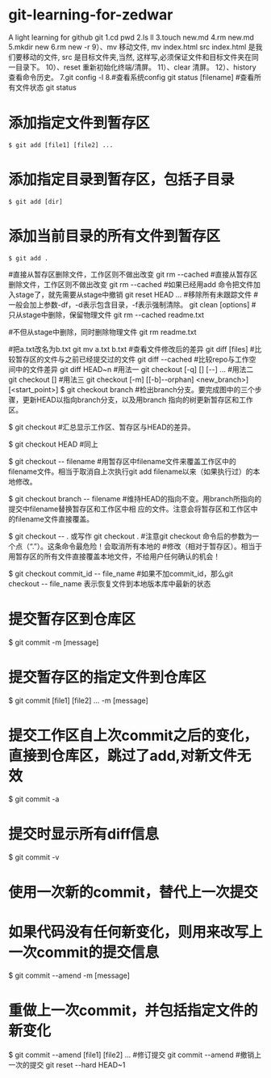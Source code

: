 # git-learning-for-zedwar
A light learning for github
git 
1.cd pwd
2.ls ll
3.touch new.md
4.rm new.md
5.mkdir new
6.rm new -r
  	9）、mv 移动文件, mv index.html src index.html 是我们要移动的文件, src 是目标文件夹,当然, 这样写,必须保证文件和目标文件夹在同一目录下。
	10）、reset 重新初始化终端/清屏。
	11）、clear 清屏。
	12）、history 查看命令历史。
7.git config -l 
8.#查看系统config
	git status [filename]
#查看所有文件状态
	git status
# 添加指定文件到暂存区
	$ git add [file1] [file2] ...
# 添加指定目录到暂存区，包括子目录
	$ git add [dir]
# 添加当前目录的所有文件到暂存区
	$ git add .
#直接从暂存区删除文件，工作区则不做出改变
	git rm --cached <file>
#直接从暂存区删除文件，工作区则不做出改变
	git rm --cached <file>
#如果已经用add 命令把文件加入stage了，就先需要从stage中撤销
	git reset HEAD <file>...
#移除所有未跟踪文件
#一般会加上参数-df，-d表示包含目录，-f表示强制清除。
	git clean [options] 
#只从stage中删除，保留物理文件
	git rm --cached readme.txt 

#不但从stage中删除，同时删除物理文件
	git rm readme.txt 

#把a.txt改名为b.txt
	git mv a.txt b.txt 
#查看文件修改后的差异
	git diff [files]
#比较暂存区的文件与之前已经提交过的文件
	git diff --cached
#比较repo与工作空间中的文件差异
	git diff HEAD~n
#用法一
git checkout [-q] [<commit>] [--] <paths>...
#用法二
git checkout [<branch>]
#用法三
git checkout [-m] [[-b]--orphan] <new_branch>] [<start_point>]
$ git checkout branch
#检出branch分支。要完成图中的三个步骤，更新HEAD以指向branch分支，以及用branch  指向的树更新暂存区和工作区。

$ git checkout
#汇总显示工作区、暂存区与HEAD的差异。

$ git checkout HEAD
#同上

$ git checkout -- filename
#用暂存区中filename文件来覆盖工作区中的filename文件。相当于取消自上次执行git add filename以来（如果执行过）的本地修改。

$ git checkout branch -- filename
#维持HEAD的指向不变。用branch所指向的提交中filename替换暂存区和工作区中相   应的文件。注意会将暂存区和工作区中的filename文件直接覆盖。

$ git checkout -- . 或写作 git checkout .
#注意git checkout 命令后的参数为一个点（“.”）。这条命令最危险！会取消所有本地的  #修改（相对于暂存区）。相当于用暂存区的所有文件直接覆盖本地文件，不给用户任何确认的机会！

$ git checkout commit_id -- file_name
#如果不加commit_id，那么git checkout -- file_name 表示恢复文件到本地版本库中最新的状态

# 提交暂存区到仓库区
$ git commit -m [message]

# 提交暂存区的指定文件到仓库区
$ git commit [file1] [file2] ... -m [message]

# 提交工作区自上次commit之后的变化，直接到仓库区，跳过了add,对新文件无效
$ git commit -a

# 提交时显示所有diff信息
$ git commit -v

# 使用一次新的commit，替代上一次提交
# 如果代码没有任何新变化，则用来改写上一次commit的提交信息
$ git commit --amend -m [message]

# 重做上一次commit，并包括指定文件的新变化
$ git commit --amend [file1] [file2] ...
#修订提交
git commit --amend
#撤销上一次的提交
git reset --hard HEAD~1